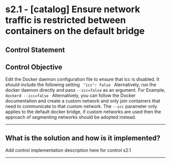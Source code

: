 # s2.1 - \[catalog\] Ensure network traffic is restricted between containers on the default bridge

## Control Statement

## Control Objective

Edit the Docker daemon configuration file to ensure that icc is disabled. It should include the following setting     ```  "icc": false  ```    Alernatively, run the docker daemon directly and pass `--icc=false` as an argument.    For Example,  ```  dockerd --icc=false  ```    Alternatively, you can follow the Docker documentation and create a custom network and only join containers that need to communicate to that custom network. The `--icc` parameter only applies to the default docker bridge, if custom networks are used then the approach of segmenting networks should be adopted instead.

______________________________________________________________________

## What is the solution and how is it implemented?

Add control implementation description here for control s2.1

______________________________________________________________________
